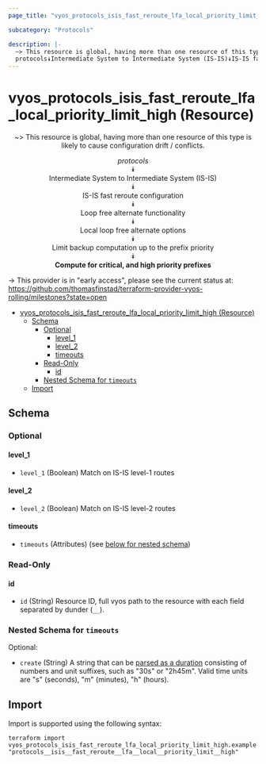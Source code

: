 ```yaml
---
page_title: "vyos_protocols_isis_fast_reroute_lfa_local_priority_limit_high Resource - vyos"

subcategory: "Protocols"

description: |-
  ~> This resource is global, having more than one resource of this type is likely to cause configuration drift / conflicts.
  protocols⯯Intermediate System to Intermediate System (IS-IS)⯯IS-IS fast reroute configuration⯯Loop free alternate functionality⯯Local loop free alternate options⯯Limit backup computation up to the prefix priority⯯Compute for critical, and high priority prefixes
---
```


# vyos_protocols_isis_fast_reroute_lfa_local_priority_limit_high (Resource)
<center>

~> This resource is global, having more than one resource of this type is likely to cause configuration drift / conflicts.

*protocols*  
⯯  
Intermediate System to Intermediate System (IS-IS)  
⯯  
IS-IS fast reroute configuration  
⯯  
Loop free alternate functionality  
⯯  
Local loop free alternate options  
⯯  
Limit backup computation up to the prefix priority  
⯯  
**Compute for critical, and high priority prefixes**


</center>

-> This provider is in "early access", please see the current status at: https://github.com/thomasfinstad/terraform-provider-vyos-rolling/milestones?state=open

<!--TOC-->

- [vyos_protocols_isis_fast_reroute_lfa_local_priority_limit_high (Resource)](#vyos_protocols_isis_fast_reroute_lfa_local_priority_limit_high-resource)
  - [Schema](#schema)
    - [Optional](#optional)
      - [level_1](#level_1)
      - [level_2](#level_2)
      - [timeouts](#timeouts)
    - [Read-Only](#read-only)
      - [id](#id)
    - [Nested Schema for `timeouts`](#nested-schema-for-timeouts)
  - [Import](#import)

<!--TOC-->

<!-- schema generated by tfplugindocs -->
## Schema

### Optional

#### level_1
- `level_1` (Boolean) Match on IS-IS level-1 routes
#### level_2
- `level_2` (Boolean) Match on IS-IS level-2 routes
#### timeouts
- `timeouts` (Attributes) (see [below for nested schema](#nestedatt--timeouts))

### Read-Only

#### id
- `id` (String) Resource ID, full vyos path to the resource with each field separated by dunder (`__`).

<a id="nestedatt--timeouts"></a>
### Nested Schema for `timeouts`

Optional:

- `create` (String) A string that can be [parsed as a duration](https://pkg.go.dev/time#ParseDuration) consisting of numbers and unit suffixes, such as &#34;30s&#34; or &#34;2h45m&#34;. Valid time units are &#34;s&#34; (seconds), &#34;m&#34; (minutes), &#34;h&#34; (hours).

## Import

Import is supported using the following syntax:

```shell
terraform import vyos_protocols_isis_fast_reroute_lfa_local_priority_limit_high.example "protocols__isis__fast_reroute__lfa__local__priority_limit__high"
```
